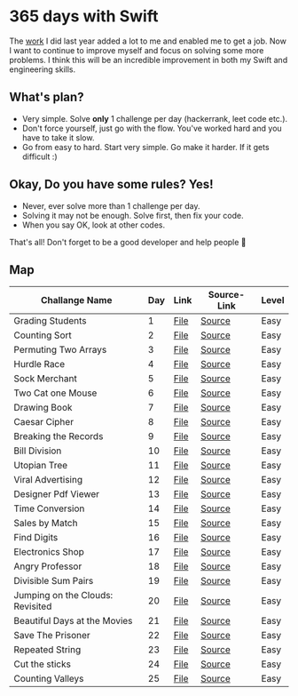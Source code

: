 # 365 days with Swift

The <a href="https://github.com/devmehmetates/365-day-of-code">work</a> I did last year added a lot to me and enabled me to get a job. Now I want to continue to improve myself and focus on solving some more problems. I think this will be an incredible improvement in both my Swift and engineering skills.

## What's plan?
- Very simple. Solve **only** 1 challenge per day (hackerrank, leet code etc.).
- Don't force yourself, just go with the flow. You've worked hard and you have to take it slow.
- Go from easy to hard. Start very simple. Go make it harder. If it gets difficult :)

## Okay, Do you have some rules? Yes! 
- Never, ever solve more than 1 challenge per day.
- Solving it may not be enough. Solve first, then fix your code.
- When you say OK, look at other codes.

That's all! Don't forget to be a good developer and help people 🙂

## Map
| Challange Name   | Day | Link | Source-Link | Level |
| --------------   | --- | ---- | ----------- | ----- |
| Grading Students | 1 | <a href="https://github.com/devmehmetates/365-Days-Algorithm-With-Swift/blob/main/Easy/Grading%20Students.playground/Contents.swift"> File </a> | <a href="https://www.hackerrank.com/challenges/grading/problem"> Source </a> | Easy |
| Counting Sort | 2 | <a href="https://github.com/devmehmetates/365-Days-Algorithm-With-Swift/blob/main/Easy/Counting%20Sort.playground/Contents.swift"> File </a> | <a href="https://www.hackerrank.com/challenges/one-month-preparation-kit-countingsort1/problem"> Source </a> | Easy |
| Permuting Two Arrays | 3 | <a href="https://github.com/devmehmetates/365-Days-Algorithm-With-Swift/blob/main/Easy/Two%20Arrays.playground/Contents.swift"> File </a> | <a href="https://www.hackerrank.com/challenges/one-month-preparation-kit-two-arrays/problem"> Source </a> | Easy |
| Hurdle Race | 4 | <a href="https://github.com/devmehmetates/365-Days-Algorithm-With-Swift/blob/main/Easy/Hurdle%20Race.playground/Contents.swift"> File </a> | <a href="https://www.hackerrank.com/challenges/the-hurdle-race/problem"> Source </a> | Easy |
| Sock Merchant | 5 | <a href="https://github.com/devmehmetates/365-Days-Algorithm-With-Swift/blob/main/Easy/Sock%20Merchant.playground/Contents.swift"> File </a> | <a href="https://www.hackerrank.com/challenges/one-month-preparation-kit-sock-merchant/problem"> Source </a> | Easy |
| Two Cat one Mouse | 6 | <a href="https://github.com/devmehmetates/365-Days-Algorithm-With-Swift/blob/main/Easy/Cats%20and%20a%20Mouse%20.playground/Contents.swift"> File </a> | <a href="https://www.hackerrank.com/challenges/cats-and-a-mouse/problem"> Source </a> | Easy |
| Drawing Book | 7 | <a href="https://github.com/devmehmetates/365-Days-Algorithm-With-Swift/blob/main/Easy/Drawing%20Book.playground/Contents.swift"> File </a> | <a href="https://www.hackerrank.com/challenges/one-month-preparation-kit-drawing-book/problem"> Source </a> | Easy |
| Caesar Cipher | 8 | <a href="https://github.com/devmehmetates/365-Days-Algorithm-With-Swift/blob/main/Easy/Caesar%20Cipher.playground/Contents.swift"> File </a> | <a href="https://www.hackerrank.com/challenges/one-month-preparation-kit-caesar-cipher-1/problem"> Source </a> | Easy |
| Breaking the Records | 9 | <a href="https://github.com/devmehmetates/365-Days-Algorithm-With-Swift/blob/main/Easy/Breaking%20the%20Records.playground/Contents.swift"> File </a> | <a href="https://www.hackerrank.com/challenges/breaking-best-and-worst-records/problem"> Source </a> | Easy |
| Bill Division | 10 | <a href="https://github.com/devmehmetates/365-Days-Algorithm-With-Swift/blob/main/Easy/Bill%20Division.playground/Contents.swift"> File </a> | <a href="https://www.hackerrank.com/challenges/bon-appetit/problem"> Source </a> | Easy |
| Utopian Tree | 11 | <a href="https://github.com/devmehmetates/365-Days-Algorithm-With-Swift/blob/main/Easy/Utopian%20Tree.playground/Contents.swift"> File </a> | <a href="https://www.hackerrank.com/challenges/utopian-tree/problem"> Source </a> | Easy |
| Viral Advertising | 12 | <a href="https://github.com/devmehmetates/365-Days-Algorithm-With-Swift/blob/main/Easy/Viral%20Advertising.playground/Contents.swift"> File </a> | <a href="https://www.hackerrank.com/challenges/strange-advertising/problem"> Source </a> | Easy |
| Designer Pdf Viewer | 13 | <a href="https://github.com/devmehmetates/365-Days-Algorithm-With-Swift/blob/main/Easy/Designer%20PDF%20Viewer.playground/Contents.swift"> File </a> | <a href="https://www.hackerrank.com/challenges/designer-pdf-viewer/problem"> Source </a> | Easy |
| Time Conversion | 14 | <a href="https://github.com/devmehmetates/365-Days-Algorithm-With-Swift/blob/main/Easy/Time%20Conversion.playground/Contents.swift"> File </a> | <a href="https://www.hackerrank.com/challenges/time-conversion/problem"> Source </a> | Easy |
| Sales by Match | 15 | <a href="https://github.com/devmehmetates/365-Days-Algorithm-With-Swift/blob/main/Easy/Sales%20by%20Match.playground/Contents.swift"> File </a> | <a href="https://www.hackerrank.com/challenges/sock-merchant/problem"> Source </a> | Easy |
| Find Digits | 16 | <a href="https://github.com/devmehmetates/365-Days-Algorithm-With-Swift/blob/main/Easy/Find%20Digits.playground/Contents.swift"> File </a> | <a href="https://www.hackerrank.com/challenges/find-digits/problem"> Source </a> | Easy |
| Electronics Shop | 17 | <a href="https://github.com/devmehmetates/365-Days-Algorithm-With-Swift/blob/main/Easy/Electronics%20Shop.playground/Contents.swift"> File </a> | <a href="https://www.hackerrank.com/challenges/electronics-shop/problem"> Source </a> | Easy |
| Angry Professor | 18 | <a href="https://github.com/devmehmetates/365-Days-Algorithm-With-Swift/blob/main/Easy/Angry%20Professor.playground/Contents.swift"> File </a> | <a href="https://www.hackerrank.com/challenges/angry-professor/problem"> Source </a> | Easy |
| Divisible Sum Pairs | 19 | <a href="https://github.com/devmehmetates/365-Days-Algorithm-With-Swift/blob/main/Easy/Divisible%20Sum%20Pairs.playground/Contents.swift"> File </a> | <a href="https://www.hackerrank.com/challenges/divisible-sum-pairs/problem"> Source </a> | Easy |
| Jumping on the Clouds: Revisited | 20 | <a href="https://github.com/devmehmetates/365-Days-Algorithm-With-Swift/blob/main/Easy/Jumping%20on%20the%20Clouds%20Revisited.playground/Contents.swift"> File </a> | <a href="https://www.hackerrank.com/challenges/jumping-on-the-clouds-revisited/problem"> Source </a> | Easy |
| Beautiful Days at the Movies | 21 | <a href="https://github.com/devmehmetates/365-Days-Algorithm-With-Swift/blob/main/Easy/Beautiful%20Days%20at%20the%20Movies.playground/Contents.swift"> File </a> | <a href="https://www.hackerrank.com/challenges/beautiful-days-at-the-movies/problem"> Source </a> | Easy |
| Save The Prisoner | 22 | <a href="https://github.com/devmehmetates/365-Days-Algorithm-With-Swift/blob/main/Easy/Save%20the%20Prisoner.playground/Contents.swift"> File </a> | <a href="https://www.hackerrank.com/challenges/save-the-prisoner/problem"> Source </a> | Easy |
| Repeated String | 23 | <a href="https://github.com/devmehmetates/365-Days-Algorithm-With-Swift/blob/main/Easy/Repeated%20String.playground/Contents.swift"> File </a> | <a href="https://www.hackerrank.com/challenges/repeated-string/problem"> Source </a> | Easy |
| Cut the sticks | 24 | <a href="https://github.com/devmehmetates/365-Days-Algorithm-With-Swift/blob/main/Easy/Cut%20the%20sticks.playground/Contents.swift"> File </a> | <a href="https://www.hackerrank.com/challenges/cut-the-sticks/problem"> Source </a> | Easy |
| Counting Valleys | 25 | <a href="https://github.com/devmehmetates/365-Days-Algorithm-With-Swift/blob/main/Easy/Counting%20Valleys.playground/Contents.swift"> File </a> | <a href="https://www.hackerrank.com/challenges/counting-valleys/problem"> Source </a> | Easy |
